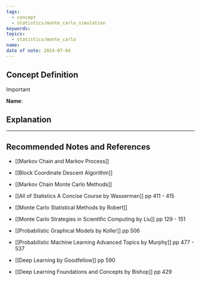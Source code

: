 ```yaml
---
tags:
  - concept
  - statistics/monte_carlo_simulation
keywords: 
topics:
  - statistics/monte_carlo
name: 
date of note: 2024-07-04
---
```


## Concept Definition

>[!important]
>**Name**: 



## Explanation





-----------
##  Recommended Notes and References




- [[Markov Chain and Markov Process]]
- [[Block Coordinate Descent Algorithm]]

- [[Markov Chain Monte Carlo Methods]]

- [[All of Statistics A Concise Course by Wasserman]] pp 411 - 415
- [[Monte Carlo Statistical Methods by Robert]]
- [[Monte Carlo Strategies in Scientific Computing by Liu]] pp 129 - 151

- [[Probabilistic Graphical Models by Koller]] pp 506
- [[Probabilistic Machine Learning Advanced Topics by Murphy]] pp 477 - 537
- [[Deep Learning by Goodfellow]] pp 590
- [[Deep Learning Foundations and Concepts by Bishop]] pp 429